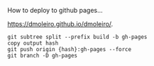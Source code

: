 How to deploy to github pages...


https://dmoleiro.github.io/dmoleiro/.
```
git subtree split --prefix build -b gh-pages
copy output hash
git push origin {hash}:gh-pages --force
git branch -D gh-pages
```